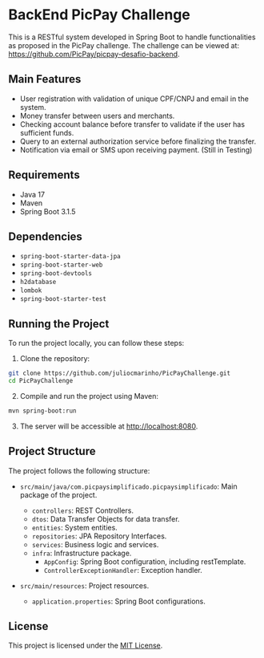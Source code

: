 # BackEnd PicPay Challenge

This is a RESTful system developed in Spring Boot to handle functionalities as proposed in the PicPay challenge.
The challenge can be viewed at: https://github.com/PicPay/picpay-desafio-backend.

## Main Features

- User registration with validation of unique CPF/CNPJ and email in the system.
- Money transfer between users and merchants.
- Checking account balance before transfer to validate if the user has sufficient funds.
- Query to an external authorization service before finalizing the transfer.
- Notification via email or SMS upon receiving payment. (Still in Testing)

## Requirements

- Java 17
- Maven
- Spring Boot 3.1.5

## Dependencies

- `spring-boot-starter-data-jpa`
- `spring-boot-starter-web`
- `spring-boot-devtools`
- `h2database`
- `lombok`
- `spring-boot-starter-test`

## Running the Project

To run the project locally, you can follow these steps:

1. Clone the repository:

```bash
git clone https://github.com/juliocmarinho/PicPayChallenge.git
cd PicPayChallenge
```

2. Compile and run the project using Maven:

```bash
mvn spring-boot:run
```

3. The server will be accessible at [http://localhost:8080](http://localhost:8080).

## Project Structure

The project follows the following structure:

- `src/main/java/com.picpaysimplificado.picpaysimplificado`: Main package of the project.
  - `controllers`: REST Controllers.
  - `dtos`: Data Transfer Objects for data transfer.
  - `entities`: System entities.
  - `repositories`: JPA Repository Interfaces.
  - `services`: Business logic and services.
  - `infra`: Infrastructure package.
    - `AppConfig`: Spring Boot configuration, including restTemplate.
    - `ControllerExceptionHandler`: Exception handler.
  
- `src/main/resources`: Project resources.
  - `application.properties`: Spring Boot configurations.

## License

This project is licensed under the [MIT License](LICENSE).
